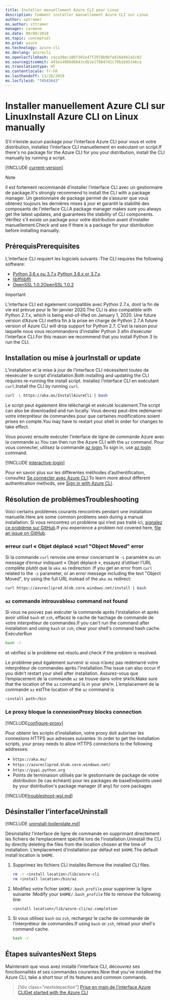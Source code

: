 ```yaml
---
title: Installer manuellement Azure CLI pour Linux
description: Comment installer manuellement Azure CLI sur Linux
author: sptramer
ms.author: sttramer
manager: carmonm
ms.date: 09/09/2018
ms.topic: conceptual
ms.prod: azure
ms.technology: azure-cli
ms.devlang: azurecli
ms.openlocfilehash: caca30ec186f302e47f2978b9bfe616d4b2a5c02
ms.sourcegitcommit: 443e14098d6643cdb2e178847d1c79b1b95146ce
ms.translationtype: HT
ms.contentlocale: fr-FR
ms.lasthandoff: 11/26/2019
ms.locfileid: "74543643"
---
```

# <a name="install-azure-cli-on-linux-manually"></a><span data-ttu-id="580e0-103">Installer manuellement Azure CLI sur Linux</span><span class="sxs-lookup"><span data-stu-id="580e0-103">Install Azure CLI on Linux manually</span></span>

<span data-ttu-id="580e0-104">S’il n’existe aucun package pour l’interface Azure CLI pour vous et votre distribution, installez l’interface CLI manuellement en exécutant un script.</span><span class="sxs-lookup"><span data-stu-id="580e0-104">If there's no package for the Azure CLI for you your distribution, install the CLI manually by running a script.</span></span>

[!INCLUDE [current-version](includes/current-version.md)]

> [!NOTE]
> <span data-ttu-id="580e0-105">Il est fortement recommandé d’installer l’interface CLI avec un gestionnaire de package.</span><span class="sxs-lookup"><span data-stu-id="580e0-105">It's strongly recommend to install the CLI with a package manager.</span></span> <span data-ttu-id="580e0-106">Un gestionnaire de package permet de s’assurer que vous obtenez toujours les dernières mises à jour et garantit la stabilité des composants de l’interface CLI.</span><span class="sxs-lookup"><span data-stu-id="580e0-106">A package manager makes sure you always get the latest updates, and guarantees the stability of CLI components.</span></span> <span data-ttu-id="580e0-107">Vérifiez s’il existe un package pour votre distribution avant d’installer manuellement.</span><span class="sxs-lookup"><span data-stu-id="580e0-107">Check and see if there is a package for your distribution before installing manually.</span></span>

## <a name="prerequisites"></a><span data-ttu-id="580e0-108">Prérequis</span><span class="sxs-lookup"><span data-stu-id="580e0-108">Prerequisites</span></span>

<span data-ttu-id="580e0-109">L’interface CLI requiert les logiciels suivants :</span><span class="sxs-lookup"><span data-stu-id="580e0-109">The CLI requires the following software:</span></span>

* <span data-ttu-id="580e0-110">[Python 3.6.x ou 3.7.x](https://www.python.org/downloads/).</span><span class="sxs-lookup"><span data-stu-id="580e0-110">[Python 3.6.x or 3.7.x](https://www.python.org/downloads/).</span></span> 
* [<span data-ttu-id="580e0-111">libffi</span><span class="sxs-lookup"><span data-stu-id="580e0-111">libffi</span></span>](https://sourceware.org/libffi/)
* [<span data-ttu-id="580e0-112">OpenSSL 1.0.2</span><span class="sxs-lookup"><span data-stu-id="580e0-112">OpenSSL 1.0.2</span></span>](https://www.openssl.org/source/)

> [!IMPORTANT]
>
> <span data-ttu-id="580e0-113">L’interface CLI est également compatible avec Python 2.7.x, dont la fin de vie est prévue pour le 1er janvier 2020.</span><span class="sxs-lookup"><span data-stu-id="580e0-113">The CLI is also compatible with Python 2.7.x, which is being end-of-lifed on January 1, 2020.</span></span> <span data-ttu-id="580e0-114">Une future version d’Azure CLI mettra fin à la prise en charge de Python 2.7.</span><span class="sxs-lookup"><span data-stu-id="580e0-114">A future version of Azure CLI will drop support for Python 2.7.</span></span> <span data-ttu-id="580e0-115">C’est la raison pour laquelle nous vous recommandons d’installer Python 3 afin d’exécuter l’interface CLI.</span><span class="sxs-lookup"><span data-stu-id="580e0-115">For this reason we recommend that you install Python 3 to run the CLI.</span></span> 

## <a name="install-or-update"></a><span data-ttu-id="580e0-116">Installation ou mise à jour</span><span class="sxs-lookup"><span data-stu-id="580e0-116">Install or update</span></span>

<span data-ttu-id="580e0-117">L’installation et la mise à jour de l’interface CLI nécessitent toutes de réexécuter le script d’installation.</span><span class="sxs-lookup"><span data-stu-id="580e0-117">Both installing and updating the CLI requires re-running the install script.</span></span> <span data-ttu-id="580e0-118">Installez l’interface CLI en exécutant `curl`.</span><span class="sxs-lookup"><span data-stu-id="580e0-118">Install the CLI by running `curl`.</span></span>

```bash
curl -L https://aka.ms/InstallAzureCli | bash
```

<span data-ttu-id="580e0-119">Le script peut également être téléchargé et exécuté localement.</span><span class="sxs-lookup"><span data-stu-id="580e0-119">The script can also be downloaded and run locally.</span></span> <span data-ttu-id="580e0-120">Vous devrez peut-être redémarrer votre interpréteur de commandes pour que certaines modifications soient prises en compte.</span><span class="sxs-lookup"><span data-stu-id="580e0-120">You may have to restart your shell in order for changes to take effect.</span></span>

<span data-ttu-id="580e0-121">Vous pouvez ensuite exécuter l’interface de ligne de commande Azure avec la commande `az`.</span><span class="sxs-lookup"><span data-stu-id="580e0-121">You can then run the Azure CLI with the `az` command.</span></span> <span data-ttu-id="580e0-122">Pour vous connecter, utilisez la commande [az login](/cli/azure/reference-index#az-login).</span><span class="sxs-lookup"><span data-stu-id="580e0-122">To sign in, use [az login](/cli/azure/reference-index#az-login) command.</span></span>

[!INCLUDE [interactive-login](includes/interactive-login.md)]

<span data-ttu-id="580e0-123">Pour en savoir plus sur les différentes méthodes d’authentification, consultez [Se connecter avec Azure CLI](authenticate-azure-cli.md).</span><span class="sxs-lookup"><span data-stu-id="580e0-123">To learn more about different authentication methods, see [Sign in with Azure CLI](authenticate-azure-cli.md).</span></span>

## <a name="troubleshooting"></a><span data-ttu-id="580e0-124">Résolution de problèmes</span><span class="sxs-lookup"><span data-stu-id="580e0-124">Troubleshooting</span></span>

<span data-ttu-id="580e0-125">Voici certains problèmes courants rencontrés pendant une installation manuelle.</span><span class="sxs-lookup"><span data-stu-id="580e0-125">Here are some common problems seen during a manual installation.</span></span> <span data-ttu-id="580e0-126">Si vous rencontrez un problème qui n’est pas traité ici, [signalez ce problème sur GitHub](https://github.com/Azure/azure-cli/issues).</span><span class="sxs-lookup"><span data-stu-id="580e0-126">If you experience a problem not covered here, [file an issue on GitHub](https://github.com/Azure/azure-cli/issues).</span></span>

### <a name="curl-object-moved-error"></a><span data-ttu-id="580e0-127">erreur curl « Objet déplacé »</span><span class="sxs-lookup"><span data-stu-id="580e0-127">curl "Object Moved" error</span></span>

<span data-ttu-id="580e0-128">Si la commande `curl` renvoie une erreur concernant le `-L` paramètre ou un message d’erreur indiquant « Objet déplacé », essayez d’utiliser l’URL complète plutôt que la `aka.ms` redirection :</span><span class="sxs-lookup"><span data-stu-id="580e0-128">If you get an error from `curl` related to the `-L` parameter, or an error message including the text "Object Moved", try using the full URL instead of the `aka.ms` redirect:</span></span>

```bash
curl https://azurecliprod.blob.core.windows.net/install | bash
```

### <a name="az-command-not-found"></a><span data-ttu-id="580e0-129">`az` commande introuvable</span><span class="sxs-lookup"><span data-stu-id="580e0-129">`az` command not found</span></span>

<span data-ttu-id="580e0-130">Si vous ne pouvez pas exécuter la commande après l’installation et après avoir utilisé `bash` et `zsh`, effacez le cache de hachage de commande de votre interpréteur de commandes.</span><span class="sxs-lookup"><span data-stu-id="580e0-130">If you can't run the command after installation and using `bash` or `zsh`, clear your shell's command hash cache.</span></span> <span data-ttu-id="580e0-131">Exécuter</span><span class="sxs-lookup"><span data-stu-id="580e0-131">Run</span></span>

```bash
hash -r
```

<span data-ttu-id="580e0-132">et vérifiez si le problème est résolu.</span><span class="sxs-lookup"><span data-stu-id="580e0-132">and check if the problem is resolved.</span></span>

<span data-ttu-id="580e0-133">Le problème peut également survenir si vous n’avez pas redémarré votre interpréteur de commandes après l’installation.</span><span class="sxs-lookup"><span data-stu-id="580e0-133">The issue can also occur if you didn't restart your shell after installation.</span></span> <span data-ttu-id="580e0-134">Assurez-vous que l’emplacement de la commande `az` se trouve dans votre `$PATH`.</span><span class="sxs-lookup"><span data-stu-id="580e0-134">Make sure that the location of the `az` command is in your `$PATH`.</span></span> <span data-ttu-id="580e0-135">L’emplacement de la commande `az` est</span><span class="sxs-lookup"><span data-stu-id="580e0-135">The location of the `az` command is</span></span>

```bash
<install path>/bin
```

### <a name="proxy-blocks-connection"></a><span data-ttu-id="580e0-136">Le proxy bloque la connexion</span><span class="sxs-lookup"><span data-stu-id="580e0-136">Proxy blocks connection</span></span>

[!INCLUDE[configure-proxy](includes/configure-proxy.md)]

<span data-ttu-id="580e0-137">Pour obtenir les scripts d’installation, votre proxy doit autoriser les connexions HTTPS aux adresses suivantes :</span><span class="sxs-lookup"><span data-stu-id="580e0-137">In order to get the installation scripts, your proxy needs to allow HTTPS connections to the following addresses:</span></span>

* `https://aka.ms/`
* `https://azurecliprod.blob.core.windows.net/`
* `https://pypi.python.org`
* <span data-ttu-id="580e0-138">Points de terminaison utilisés par le gestionnaire de package de votre distribution (le cas échéant) pour les packages de base</span><span class="sxs-lookup"><span data-stu-id="580e0-138">Endpoints used by your distribution's package manager (if any) for core packages</span></span>

[!INCLUDE[troubleshoot-wsl.md](includes/troubleshoot-wsl.md)]

## <a name="uninstall"></a><span data-ttu-id="580e0-139">Désinstaller l’interface</span><span class="sxs-lookup"><span data-stu-id="580e0-139">Uninstall</span></span>

[!INCLUDE [uninstall-boilerplate.md](includes/uninstall-boilerplate.md)]

<span data-ttu-id="580e0-140">Désinstallez l’interface de ligne de commande en supprimant directement les fichiers de l’emplacement spécifié lors de l’installation.</span><span class="sxs-lookup"><span data-stu-id="580e0-140">Uninstall the CLI by directly deleting the files from the location chosen at the time of installation.</span></span> <span data-ttu-id="580e0-141">L’emplacement d’installation par défaut est `$HOME`.</span><span class="sxs-lookup"><span data-stu-id="580e0-141">The default install location is `$HOME`.</span></span>

1. <span data-ttu-id="580e0-142">Supprimez les fichiers CLI installés.</span><span class="sxs-lookup"><span data-stu-id="580e0-142">Remove the installed CLI files.</span></span>

   ```bash
   rm -r <install location>/lib/azure-cli
   rm <install location>/bin/az
   ```

2. <span data-ttu-id="580e0-143">Modifiez votre fichier `$HOME/.bash_profile` pour supprimer la ligne suivante :</span><span class="sxs-lookup"><span data-stu-id="580e0-143">Modify your `$HOME/.bash_profile` file to remove the following line:</span></span>

   ```text
   <install location>/lib/azure-cli/az.completion
   ```

3. <span data-ttu-id="580e0-144">Si vous utilisez `bash` ou `zsh`, rechargez le cache de commande de l’interpréteur de commandes.</span><span class="sxs-lookup"><span data-stu-id="580e0-144">If using `bash` or `zsh`, reload your shell's command cache.</span></span>

   ```bash
   hash -r
   ```

## <a name="next-steps"></a><span data-ttu-id="580e0-145">Étapes suivantes</span><span class="sxs-lookup"><span data-stu-id="580e0-145">Next Steps</span></span>

<span data-ttu-id="580e0-146">Maintenant que vous avez installé l’interface CLI, découvrez ses fonctionnalités et ses commandes courantes.</span><span class="sxs-lookup"><span data-stu-id="580e0-146">Now that you've installed the Azure CLI, take a short tour of its features and common commands.</span></span>

> [!div class="nextstepaction"]
> [<span data-ttu-id="580e0-147">Prise en main de l’interface Azure CLI</span><span class="sxs-lookup"><span data-stu-id="580e0-147">Get started with the Azure CLI</span></span>](get-started-with-azure-cli.md)
